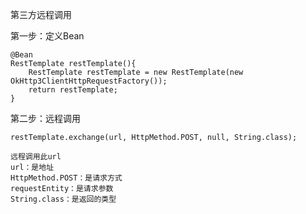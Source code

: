 第三方远程调用

第一步：定义Bean

    @Bean
    RestTemplate restTemplate(){
        RestTemplate restTemplate = new RestTemplate(new OkHttp3ClientHttpRequestFactory());
        return restTemplate;
    }

第二步：远程调用
    
    restTemplate.exchange(url, HttpMethod.POST, null, String.class);

    远程调用此url
    url：是地址
    HttpMethod.POST：是请求方式   
    requestEntity：是请求参数
    String.class：是返回的类型


    
    
    
